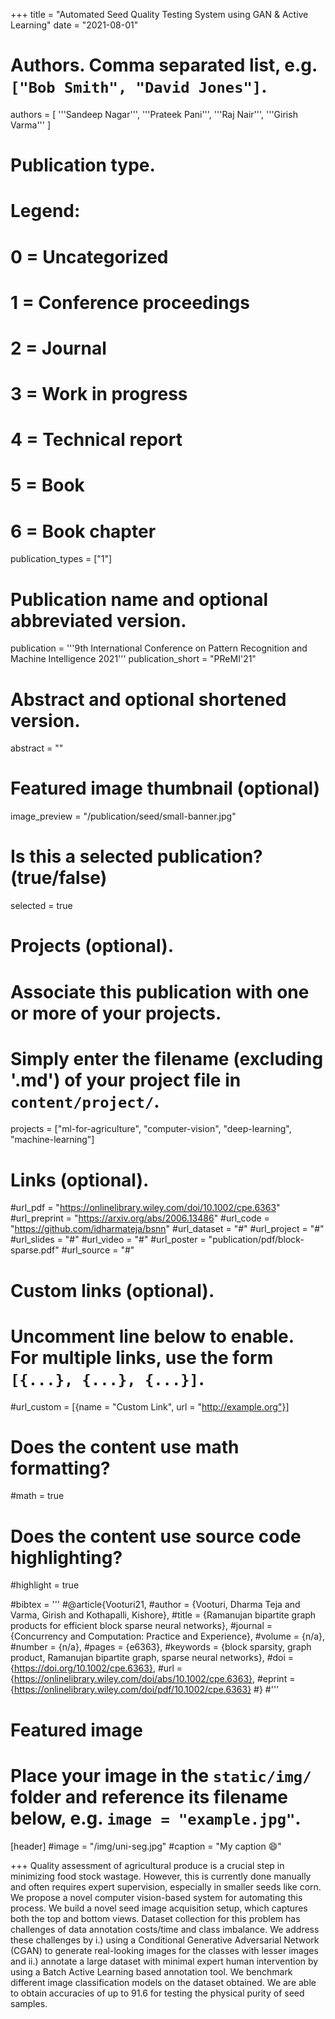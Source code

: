 +++
title = "Automated Seed Quality Testing System using GAN & Active Learning"
date = "2021-08-01"
# Authors. Comma separated list, e.g. `["Bob Smith", "David Jones"]`.
authors = [
    '''Sandeep Nagar''',
    '''Prateek Pani''',
    '''Raj Nair''',
    '''Girish Varma'''
]

# Publication type.
# Legend:
# 0 = Uncategorized
# 1 = Conference proceedings
# 2 = Journal
# 3 = Work in progress
# 4 = Technical report
# 5 = Book
# 6 = Book chapter
publication_types = ["1"]

# Publication name and optional abbreviated version.
publication = '''9th International Conference on Pattern Recognition and Machine Intelligence 2021'''
publication_short = "PReMI'21"

# Abstract and optional shortened version.
abstract = ""

# Featured image thumbnail (optional)
image_preview = "/publication/seed/small-banner.jpg"

# Is this a selected publication? (true/false)
selected = true

# Projects (optional).
#   Associate this publication with one or more of your projects.
#   Simply enter the filename (excluding '.md') of your project file in `content/project/`.
projects = ["ml-for-agriculture", "computer-vision", "deep-learning", "machine-learning"]

# Links (optional).
#url_pdf = "https://onlinelibrary.wiley.com/doi/10.1002/cpe.6363"
#url_preprint = "https://arxiv.org/abs/2006.13486"
#url_code = "https://github.com/idharmateja/bsnn"
#url_dataset = "#"
#url_project = "#"
#url_slides = "#"
#url_video = "#"
#url_poster = "publication/pdf/block-sparse.pdf"
#url_source = "#"

# Custom links (optional).
#   Uncomment line below to enable. For multiple links, use the form `[{...}, {...}, {...}]`.
#url_custom = [{name = "Custom Link", url = "http://example.org"}]

# Does the content use math formatting?
#math = true

# Does the content use source code highlighting?
#highlight = true

#bibtex = '''
#@article{Vooturi21,
#author = {Vooturi, Dharma Teja and Varma, Girish and Kothapalli, Kishore},
#title = {Ramanujan bipartite graph products for efficient block sparse neural networks},
#journal = {Concurrency and Computation: Practice and Experience},
#volume = {n/a},
#number = {n/a},
#pages = {e6363},
#keywords = {block sparsity, graph product, Ramanujan bipartite graph, sparse neural networks},
#doi = {https://doi.org/10.1002/cpe.6363},
#url = {https://onlinelibrary.wiley.com/doi/abs/10.1002/cpe.6363},
#eprint = {https://onlinelibrary.wiley.com/doi/pdf/10.1002/cpe.6363}
#}
#'''
# Featured image
# Place your image in the `static/img/` folder and reference its filename below, e.g. `image = "example.jpg"`.
[header]
#image = "/img/uni-seg.jpg"
#caption = "My caption :smile:"


+++
Quality assessment of agricultural produce is a crucial step in minimizing food stock wastage. However, this is currently done manually and often requires expert supervision, especially in smaller seeds like corn. We propose a novel computer vision-based system for automating this process. We build a novel seed image acquisition setup, which captures both the top and bottom views. Dataset collection for this problem has challenges of data annotation costs/time and class imbalance. We address these challenges by i.) using a Conditional Generative Adversarial Network (CGAN) to generate real-looking images for the classes with lesser images and ii.) annotate a large dataset with minimal expert human intervention by using a Batch Active Learning based annotation tool. We benchmark different image classification models on the dataset obtained. We are able to obtain accuracies of up to 91.6 for testing the physical purity of seed samples.